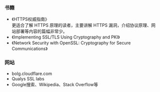 ### 书籍
+ 《HTTPS权威指南》  
更适合了解 HTTPS 原理的读者，主要讲解 HTTPS 漏洞，介绍协议原理、网站部署等内容的篇幅非常少。
+ 《Implementing SSL/TLS Using Cryptography and PKI》
+ 《Network Security with OpenSSL: Cryptography for Secure Communications》


### 网站
+ bolg.cloudflare.com
+ Qualys SSL labs
+ Google搜索、Wikipedia、Stack Overflow等
